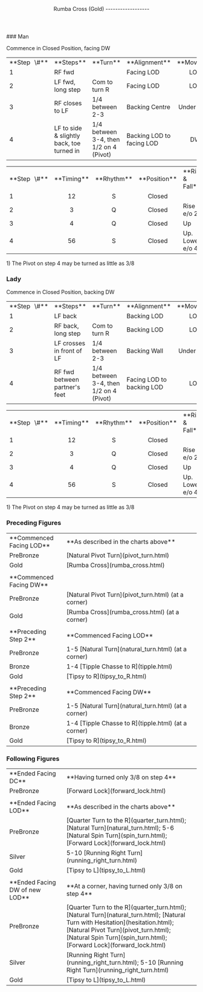 <header>Rumba Cross (Gold)
------------------

 </header>### Man

Commence in Closed Position, facing DW

 <table class="style1"> <tbody><tr> <td style="width:10%">**Step<span style="color:white">\_</span>\#**</td> <td style="width:38%">**Steps**</td> <td style="width:20%">**Turn**</td> <td style="width:16%">**Alignment**</td> <td style="width:16%;text-align:center">**Moving**</td> </tr> <tr> <td>1</td> <td>RF fwd</td> <td> </td> <td>Facing LOD</td> <td style="text-align:center">LOD</td> </tr> <tr> <td>2</td> <td>LF fwd, long step</td> <td>Com to turn R</td> <td>Facing LOD</td> <td style="text-align:center">LOD</td> </tr> <tr> <td>3</td> <td>RF closes to LF</td> <td>1/4 between 2-3</td> <td>Backing Centre</td> <td style="text-align:center">Under Body</td> </tr> <tr> <td>4</td> <td>LF to side &amp; slightly back, toe turned in</td> <td>1/4 between 3-4, then 1/2 on 4 (Pivot)</td> <td>Backing LOD to facing LOD</td> <td style="text-align:center">DW</td> </tr> </tbody></table>

 <table class="style1"> <tbody><tr> <td style="width:10%">**Step<span style="color:white">\_</span>\#**</td> <td style="width:10%;text-align:center">**Timing**</td> <td style="width:10%;text-align:center">**Rhythm**</td> <td style="width:20%;text-align:center">**Position**</td> <td style="width:30%">**Rise &amp; Fall**</td> <td style="width:10%;text-align:center">**Sway**</td> <td style="width:10%;text-align:right">**Footwork**</td> </tr> <tr> <td>1</td> <td style="text-align:center">12</td> <td style="text-align:center">S</td> <td style="text-align:center">Closed</td> <td> </td> <td style="text-align:center">L</td> <td style="text-align:right">HT</td> </tr> <tr> <td>2 </td> <td style="text-align:center">3</td> <td style="text-align:center">Q</td> <td style="text-align:center">Closed</td> <td>Rise e/o 2</td> <td style="text-align:center"> </td> <td style="text-align:right">HT</td> </tr> <tr> <td>3</td> <td style="text-align:center">4</td> <td style="text-align:center">Q</td> <td style="text-align:center">Closed</td> <td>Up</td> <td style="text-align:center">R</td> <td style="text-align:right">T</td> </tr> <tr> <td>4</td> <td style="text-align:center">56</td> <td style="text-align:center">S</td> <td style="text-align:center">Closed</td> <td>Up. Lower e/o 4</td> <td style="text-align:center"> </td> <td style="text-align:right">TH</td> </tr> </tbody></table>

1\) The Pivot on step 4 may be turned as little as 3/8

### Lady

Commence in Closed Position, backing DW

 <table class="style1"> <tbody><tr> <td style="width:10%">**Step<span style="color:white">\_</span>\#**</td> <td style="width:38%">**Steps**</td> <td style="width:20%">**Turn**</td> <td style="width:16%">**Alignment**</td> <td style="width:16%;text-align:center">**Moving**</td> </tr> <tr> <td>1</td> <td>LF back</td> <td> </td> <td>Backing LOD</td> <td style="text-align:center">LOD</td> </tr> <tr> <td>2</td> <td>RF back, long step</td> <td>Com to turn R</td> <td>Backing LOD</td> <td style="text-align:center">LOD</td> </tr> <tr> <td>3</td> <td>LF crosses in front of LF</td> <td>1/4 between 2-3</td> <td>Backing Wall</td> <td style="text-align:center">Under Body</td> </tr> <tr> <td>4</td> <td>RF fwd between partner's feet</td> <td>1/4 between 3-4, then 1/2 on 4 (Pivot)</td> <td>Facing LOD to backing LOD</td> <td style="text-align:center">LOD</td> </tr> </tbody></table>

 <table class="style1"> <tbody><tr> <td style="width:10%">**Step<span style="color:white">\_</span>\#**</td> <td style="width:10%;text-align:center">**Timing**</td> <td style="width:10%;text-align:center">**Rhythm**</td> <td style="width:20%;text-align:center">**Position**</td> <td style="width:30%">**Rise &amp; Fall**</td> <td style="width:10%;text-align:center">**Sway**</td> <td style="width:10%;text-align:right">**Footwork**</td> </tr> <tr> <td>1</td> <td style="text-align:center">12</td> <td style="text-align:center">S</td> <td style="text-align:center">Closed</td> <td> </td> <td style="text-align:center">R</td> <td style="text-align:right">TH</td> </tr> <tr> <td>2 </td> <td style="text-align:center">3</td> <td style="text-align:center">Q</td> <td style="text-align:center">Closed</td> <td>Rise e/o 2</td> <td style="text-align:center"> </td> <td style="text-align:right">T</td> </tr> <tr> <td>3</td> <td style="text-align:center">4</td> <td style="text-align:center">Q</td> <td style="text-align:center">Closed</td> <td>Up</td> <td style="text-align:center">L</td> <td style="text-align:right">T</td> </tr> <tr> <td>4</td> <td style="text-align:center">56</td> <td style="text-align:center">S</td> <td style="text-align:center">Closed</td> <td>Up. Lower e/o 4</td> <td style="text-align:center"> </td> <td style="text-align:right">TH</td> </tr> </tbody></table>

1\) The Pivot on step 4 may be turned as little as 3/8

### Preceding Figures

 <table> <tbody><tr> <td style="width:30%">**Commenced Facing LOD**</td> <td>**As described in the charts above**</td> </tr> <tr> <td style="width:30%">PreBronze</td> <td> [Natural Pivot Turn](pivot_turn.html) </td> </tr> <tr> <td style="width:30%">Gold</td> <td> [Rumba Cross](rumba_cross.html) </td> </tr> <tr> <td style="width:30%"> </td> <td> </td> </tr> <tr> <td style="width:30%">**Commenced Facing DW**</td> <td> </td> </tr> <tr> <td style="width:30%">PreBronze</td> <td> [Natural Pivot Turn](pivot_turn.html) (at a corner) </td> </tr> <tr> <td style="width:30%">Gold</td> <td> [Rumba Cross](rumba_cross.html) (at a corner) </td> </tr> <tr> <td style="width:30%"> </td> <td> </td> </tr> <tr> <td style="width:30%">**Preceding Step 2**</td> <td>**Commenced Facing LOD**</td> </tr> <tr> <td style="width:30%">PreBronze</td> <td> 1-5 [Natural Turn](natural_turn.html) (at a corner) </td> </tr> <tr> <td style="width:30%">Bronze</td> <td> 1-4 [Tipple Chasse to R](tipple.html) </td> </tr> <tr> <td style="width:30%">Gold</td> <td> [Tipsy to R](tipsy_to_R.html) </td> </tr> <tr> <td style="width:30%"> </td> <td> </td> </tr> <tr> <td style="width:30%">**Preceding Step 2**</td> <td>**Commenced Facing DW**</td> </tr> <tr> <td style="width:30%">PreBronze</td> <td> 1-5 [Natural Turn](natural_turn.html) (at a corner) </td> </tr> <tr> <td style="width:30%">Bronze</td> <td> 1-4 [Tipple Chasse to R](tipple.html) (at a corner) </td> </tr> <tr> <td style="width:30%">Gold</td> <td> [Tipsy to R](tipsy_to_R.html) </td> </tr> </tbody></table>

### Following Figures

 <table> <tbody><tr> <td>**Ended Facing DC**</td> <td>**Having turned only 3/8 on step 4**</td> </tr> <tr> <td>PreBronze</td> <td> [Forward Lock](forward_lock.html) </td> </tr> <tr> <td> </td> <td> </td> </tr> <tr> <td>**Ended Facing LOD**</td> <td>**As described in the charts above**</td> </tr> <tr> <td>PreBronze</td> <td> [Quarter Turn to the R](quarter_turn.html); [Natural Turn](natural_turn.html); 5-6 [Natural Spin Turn](spin_turn.html); [Forward Lock](forward_lock.html) </td> </tr> <tr> <td style="width:30%">Silver</td> <td> 5-10 [Running Right Turn](running_right_turn.html) </td> </tr> <tr> <td style="width:30%">Gold</td> <td> [Tipsy to L](tipsy_to_L.html) </td> </tr> <tr> <td> </td> <td> </td> </tr> <tr> <td>**Ended Facing DW of new LOD**</td> <td>**At a corner, having turned only 3/8 on step 4**</td> </tr> <tr> <td>PreBronze</td> <td> [Quarter Turn to the R](quarter_turn.html); [Natural Turn](natural_turn.html); [Natural Turn with Hesitation](hesitation.html); [Natural Pivot Turn](pivot_turn.html); [Natural Spin Turn](spin_turn.html); [Forward Lock](forward_lock.html) </td> </tr> <tr> <td>Silver</td> <td> [Running Right Turn](running_right_turn.html); 5-10 [Running Right Turn](running_right_turn.html) </td> </tr> <tr> <td style="width:30%">Gold</td> <td> [Tipsy to L](tipsy_to_L.html) </td> </tr> </tbody></table>